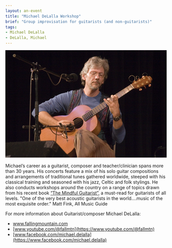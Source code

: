 ```yaml
---
layout: an-event
title: "Michael DeLalla Workshop"
brief: "Group improvisation for guitarists (and non-guitarists)"
tags:
- Michael DeLalla
- DeLalla, Michael
---
```

![MichaelDeLalla](/pics/20160125-MichaelDeLalla.jpg)

Michael’s career as a guitarist, composer and teacher/clinician spans more than 30 years. His concerts feature a mix of his solo guitar compositions and arrangements of traditional tunes gathered worldwide, steeped with his classical training and seasoned with his jazz, Celtic and folk stylings. He also conducts workshops around the country on a range of topics drawn from his recent book [“The Mindful Guitarist”](https://www.fallingmountain.com/product/the-mindful-guitarist), a must-read for guitarists of all levels.
"One of the very best acoustic guitarists in the world....music of the most exquisite order." Matt Fink, All Music Guide

For more information about Guitarist/composer Michael DeLalla:
* [www.fallingmountain.com ](https://www.fallingmountain.com/)
* [www.youtube.com/@fallmtn](https://www.youtube.com/@fallmtn)
* [www.facebook.com/michael.delalla](https://www.facebook.com/michael.delalla)

